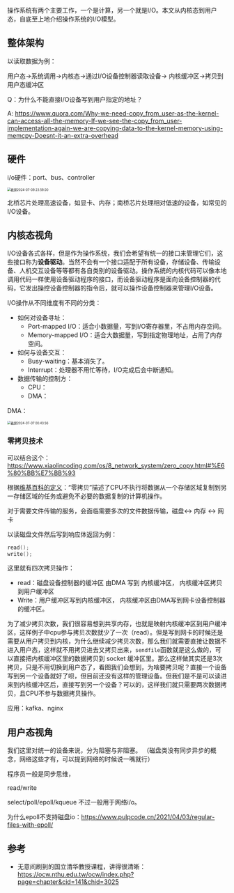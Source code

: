 操作系统有两个主要工作，一个是计算，另一个就是I/O。本文从内核态到用户态，自底至上地介绍操作系统的I/O模型。

## 整体架构

以读取数据为例：

用户态->系统调用->内核态->通过I/O设备控制器读取设备-> 内核缓冲区->拷贝到用户态缓冲区

Q：为什么不能直接I/O设备写到用户指定的地址？

A: https://www.quora.com/Why-we-need-copy_from_user-as-the-kernel-can-access-all-the-memory-If-we-see-the-copy_from_user-implementation-again-we-are-copying-data-to-the-kernel-memory-using-memcpy-Doesnt-it-an-extra-overhead

## 硬件

i/o硬件：port、bus、controller

<img src="https://oss.seineo.cn/images/202407092359344.png" alt="截屏2024-07-09 23.59.00" style="zoom:50%;" />

北桥芯片处理高速设备，如显卡、内存；南桥芯片处理相对低速的设备，如常见的I/O设备。

## 内核态视角

I/O设备各式各样，但是作为操作系统，我们会希望有统一的接口来管理它们，这些接口称为**设备驱动**。当然不会有一个接口适配于所有设备，存储设备、传输设备、人机交互设备等等都有各自类别的设备驱动。操作系统的内核代码可以像本地调用代码一样使用设备驱动程序的接口，而设备驱动程序是面向设备控制器的代码，它发出操控设备控制器的指令后，就可以操作设备控制器来管理I/O设备。



I/O操作从不同维度有不同的分类：

-   如何对设备寻址：
    -   Port-mapped I/O：适合小数据量，写到I/O寄存器里，不占用内存空间。
    -   Memory-mapped I/O：适合大数据量，写到指定物理地址，占用了内存空间。
-   如何与设备交互：
    -   Busy-waiting：基本消失了。
    -   Interrupt：处理器不用忙等待，I/O完成后会中断通知。
-   数据传输的控制方：
    -   CPU：
    -   DMA：



DMA：

<img src="https://oss.seineo.cn/images/202407070044020.png" alt="截屏2024-07-07 00.43.56" style="zoom: 50%;" />

### 零拷贝技术

可以结合这个：https://www.xiaolincoding.com/os/8_network_system/zero_copy.html#%E6%80%BB%E7%BB%93 

根据[维基百科的定义](https://en.wikipedia.org/wiki/Zero-copy)：“零拷贝”描述了CPU不执行将数据从一个存储区域复制到另一存储区域的任务或避免不必要的数据复制的计算机操作。

对于需要文件传输的服务，会面临需要多次的文件数据传输，磁盘<-> 内存 <-> 网卡

以读磁盘文件然后写到响应体返回为例：

```c
read();
write();
```

这里就有四次拷贝操作：

-   read：磁盘设备控制器的缓冲区 由DMA 写到 内核缓冲区， 内核缓冲区拷贝到用户缓冲区
-   Write：用户缓冲区写到内核缓冲区， 内核缓冲区由DMA写到网卡设备控制器的缓冲区。

为了减少拷贝次数，我们很容易想到共享内存，也就是映射内核缓冲区到用户缓冲区，这样例子中cpu参与拷贝次数就少了一次（read）。但是写到网卡的时候还是需要从用户拷贝到内核，为什么继续减少拷贝次数，那么我们就需要直接让数据不进入用户态，这样就不用拷贝进去又拷贝出来，`sendfile`函数就是这么做的，可以直接把内核缓冲区里的数据拷贝到 socket 缓冲区里。那么这样做其实还是3次拷贝，只是不用切换到用户态了，看图我们会想到，为啥要拷贝呢？直接一个设备写到另一个设备就好了呗，但目前还没有这样的管理设备。但我们是不是可以读进来到内核缓冲区后，直接写到另一个设备？可以的，这样我们就只需要两次数据拷贝，且CPU不参与数据拷贝操作。

应用：kafka、nginx

## 用户态视角

我们这里对统一的设备来说，分为阻塞与非阻塞。 （磁盘类没有同步异步的概念，网络这些才有，可以提到网络的时候说一嘴就行）

程序员一般是同步思维，

read/write

select/poll/epoll/kqueue 不过一般用于网络i/o。

为什么epoll不支持磁盘io：https://www.pulpcode.cn/2021/04/03/regular-files-with-epoll/

## 参考

-   无意间刷到的国立清华教授课程，讲得很清晰：https://ocw.nthu.edu.tw/ocw/index.php?page=chapter&cid=141&chid=3025